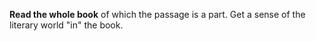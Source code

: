 **Read the whole book** of which the passage is a part. Get a sense of the literary world "in" the book.
